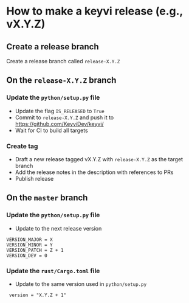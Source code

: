 # How to make a keyvi release (e.g., vX.Y.Z)

## Create a release branch
Create a release branch called `release-X.Y.Z`

## On the `release-X.Y.Z` branch

### Update the `python/setup.py` file
 - Update the flag `IS_RELEASED` to `True`
 - Commit to `release-X.Y.Z` and push it to https://github.com/KeyviDev/keyvi/
 - Wait for CI to build all targets

### Create tag
 - Draft a new release tagged vX.Y.Z with `release-X.Y.Z` as the target branch
 - Add the release notes in the description with references to PRs
 - Publish release

## On the `master` branch

### Update the `python/setup.py` file
 - Update to the next release version
```
VERSION_MAJOR = X
VERSION_MINOR = Y
VERSION_PATCH = Z + 1
VERSION_DEV = 0
```
### Update the `rust/Cargo.toml` file
 - Update to the same version used in `python/setup.py`
```
 version = "X.Y.Z + 1"
```
